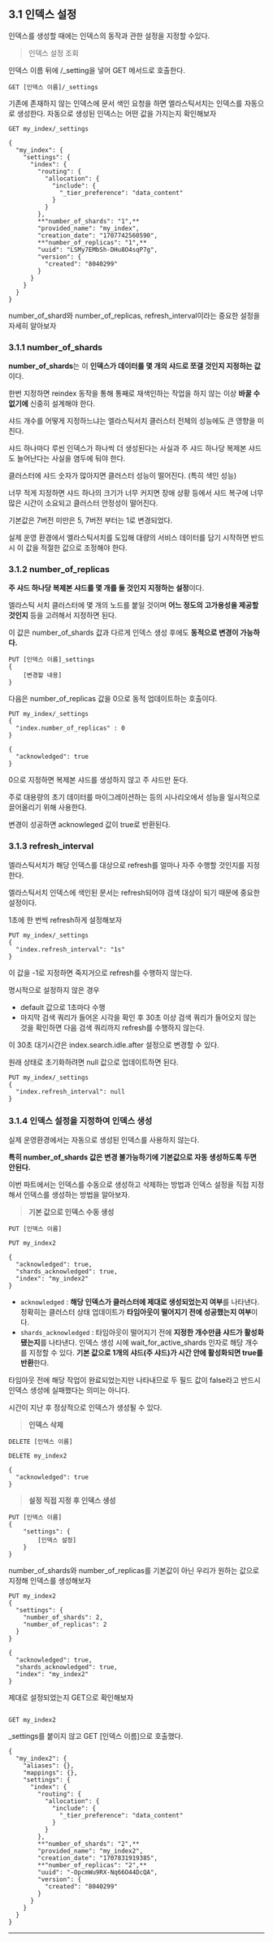 ## 3.1 인덱스 설정

인덱스를 생성할 때에는 인덱스의 동작과 관한 설정을 지정할 수있다.

> 인덱스 설정 조회
>

인덱스 이름 뒤에 /_setting을 넣어 GET 메서드로 호출한다.

```text
GET [인덱스 이름]/_settings
```

기존에 존재하지 않는 인덱스에 문서 색인 요청을 하면 엘라스틱서치는 인덱스를 자동으로 생성한다. 자동으로 생성된 인덱스는 어떤 값을 가지는지 확인해보자

```text
GET my_index/_settings
```

```text
{
  "my_index": {
    "settings": {
      "index": {
        "routing": {
          "allocation": {
            "include": {
              "_tier_preference": "data_content"
            }
          }
        },
        **"number_of_shards": "1",**
        "provided_name": "my_index",
        "creation_date": "1707742560590",
        **"number_of_replicas": "1",**
        "uuid": "LSMy7EMbSh-DHu8O4sqP7g",
        "version": {
          "created": "8040299"
        }
      }
    }
  }
}
```

number_of_shard와 number_of_replicas, refresh_interval이라는 중요한 설정을 자세히 알아보자

### 3.1.1 number_of_shards

**number_of_shards**는 이 **인덱스가 데이터를 몇 개의 샤드로 쪼갤 것인지 지정하는 값**이다.

한번 지정하면 reindex 동작을 통해 통째로 재색인하는 작업을 하지 않는 이상 **바꿀 수 없기에** 신중히 설계해야 한다.

샤드 개수를 어떻게 지정하느냐는 엘라스틱서치 클러스터 전체의 성능에도 큰 영향을 미친다.

샤드 하나마다 루씬 인덱스가 하나씩 더 생성된다는 사실과 주 샤드 하나당 복제본 샤드도 늘어난다는 사실을 염두에 둬야 한다.

클러스터에 샤드 숫자가 많아지면 클러스터 성능이 떨어진다. (특히 색인 성능)

너무 적게 지정하면 샤드 하나의 크기가 너무 커지면 장애 상황 등에서 샤드 복구에 너무 많은 시간이 소요되고 클러스터 안정성이 떨어진다.

기본값은 7버전 미만은 5, 7버전 부터는 1로 변경되었다.

실제 운영 환경에서 엘라스틱서치를 도입해 대량의 서비스 데이터를 담기 시작하면 반드시 이 값을 적절한 값으로 조정해야 한다.

### 3.1.2 number_of_replicas

**주 샤드 하나당 복제본 샤드를 몇 개를 둘 것인지 지정하는 설정**이다.

엘라스틱 서치 클러스터에 몇 개의 노드를 붙일 것이며 **어느 정도의 고가용성을 제공할 것인지** 등을 고려해서 지정하면 된다.

이 값은 number_of_shards 값과 다르게 인덱스 생성 후에도 **동적으로 변경이 가능하다.**

```text
PUT [인덱스 이름]_settings
{
	[변경할 내용]
}
```

다음은 number_of_replicas 값을 0으로 동적 업데이트하는 호출이다.

```text
PUT my_index/_settings
{
  "index.number_of_replicas" : 0
}
```

```text
{
  "acknowledged": true
}
```

0으로 지정하면 복제본 샤드를 생성하지 않고 주 샤드만 둔다.

주로 대용량의 초기 데이터를 마이그레이션하는 등의 시나리오에서 성능을 일시적으로 끌어올리기 위해 사용한다.

변경이 성공하면 acknowleged 값이 true로 반환된다.

### 3.1.3 refresh_interval

엘라스틱서치가 해당 인덱스를 대상으로 refresh를 얼마나 자주 수행할 것인지를 지정한다.

엘라스틱서치 인덱스에 색인된 문서는 refresh되어야 검색 대상이 되기 때문에 중요한 설정이다.

1초에 한 번씩 refresh하게 설정해보자

```text
PUT my_index/_settings
{
  "index.refresh_interval": "1s"
}
```

이 값을 -1로 지정하면 죽지거으로 refresh를 수행하지 않는다.

명시적으로 설정하지 않은 경우

- default 값으로 1초마다 수행
- 마지막 검색 쿼리가 들어온 시각을 확인 후 30초 이상 검색 쿼리가 들어오지 않는 것을 확인하면 다음 검색 쿼리까지 refresh를 수행하지 않는다.

이 30초 대기시간은 index.search.idle.after 설정으로 변경할 수 있다.

원래 상태로 초기화하려면 null 값으로 업데이트하면 된다.

```text
PUT my_index/_settings
{
  "index.refresh_interval": null
}
```

### 3.1.4 인덱스 설정을 지정하여 인덱스 생성

실제 운영환경에서는 자동으로 생성된 인덱스를 사용하지 않는다.

**특히 number_of_shards 값은 변경 불가능하기에 기본값으로 자동 생성하도록 두면 안된다.**

이번 파트에서는 인덱스를 수동으로 생성하고 삭제하는 방법과 인덱스 설정을 직접 지정해서 인덱스를 생성하는 방법을 알아보자.

> **기본 값으로 인덱스 수동 생성**
>

```text
PUT [인덱스 이름]
```

```text
PUT my_index2
```

```text
{
  "acknowledged": true,
  "shards_acknowledged": true,
  "index": "my_index2"
}
```

- `acknowledged` : **해당 인덱스가 클러스터에 제대로 생성되었는지 여부**를 나타낸다. 정확히는 클러스터 상태 업데이트가 **타임아웃이 떨어지기 전에 성공했는지 여부**이다.
- `shards_acknowledged` : 타임아웃이 떨어지기 전에 **지정한 개수만큼 샤드가 활성화됐는지**를 나타낸다. 인덱스 생성 시에 wait_for_active_shards 인자로 해당 개수를 지정할 수 있다. **기본 값으로 1개의 샤드(주 샤드)가 시간 안에 활성화되면 true를 반환**한다.

타임아웃 전에 해당 작업이 완료되었는지만 나타내므로 두 필드 값이 false라고 반드시 인덱스 생성에 실패했다는 의미는 아니다.

시간이 지난 후 정상적으로 인덱스가 생성될 수 있다.

> **인덱스 삭제**
>

```text
DELETE [인덱스 이름]
```

```text
DELETE my_index2
```

```text
{
  "acknowledged": true
}
```

> **설정 직접 지정 후 인덱스 생성**
>

```text
PUT [인덱스 이름]
{
	"settings": {
		[인덱스 설정]
	}
}
```

number_of_shards와 number_of_replicas를 기본값이 아닌 우리가 원하는 값으로 지정해 인덱스를 생성해보자

```text
PUT my_index2 
{
  "settings": {
    "number_of_shards": 2, 
    "number_of_replicas": 2
  }
}
```

```text
{
  "acknowledged": true,
  "shards_acknowledged": true,
  "index": "my_index2"
}
```

제대로 설정되었는지 GET으로 확인해보자

```text

GET my_index2
```

_settings를 붙이지 않고 GET [인덱스 이름]으로 호출했다.

```text
{
  "my_index2": {
    "aliases": {},
    "mappings": {},
    "settings": {
      "index": {
        "routing": {
          "allocation": {
            "include": {
              "_tier_preference": "data_content"
            }
          }
        },
        **"number_of_shards": "2",**
        "provided_name": "my_index2",
        "creation_date": "1707831919385",
        **"number_of_replicas": "2",**
        "uuid": "-OpcmWu9RX-Nq66O44DcQA",
        "version": {
          "created": "8040299"
        }
      }
    }
  }
}
```

---